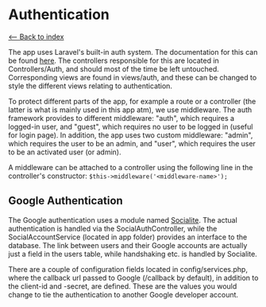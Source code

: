# Authentication
[<-- Back to index](index.md)

The app uses Laravel's built-in auth system. The documentation for this can be found 
[here](https://laravel.com/docs/5.3/authentication). The controllers responsible for this are located in 
Controllers/Auth, and should most of the time be left untouched. Corresponding views are found in views/auth, and these 
can be changed to style the different views relating to authentication.

To protect different parts of the app, for example a route or a controller (the latter is what is mainly used in this 
app atm), we use middleware. The auth framework provides to different middleware: "auth", which requires a logged-in 
user, and "guest", which requires no user to be logged in (useful for login page). In addition, the app uses two custom 
middleware: "admin", which requires the user to be an admin, and "user", which requires the user to be an activated 
user (or admin).

A middleware can be attached to a controller using the following line in the controller's constructor: 
`$this->middleware('<middleware-name>');`

## Google Authentication
The Google authentication uses a module named [Socialite](https://github.com/laravel/socialite). The actual 
authentication is handled via the SocialAuthController, while the SocialAccountService (located in app folder) provides 
an interface to the database. The link between users and their Google accounts are actually just a field in the users 
table, while handshaking etc. is handled by Socialite.

There are a couple of configuration fields located in config/services.php, where the callback url passed to Google 
(<app root>/callback by default), in addition to the client-id and -secret, are defined. These are the values you would 
change to tie the authentication to another Google developer account.